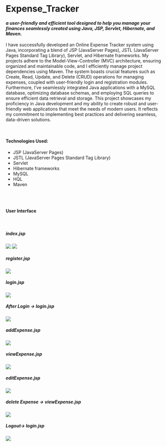 # Expense_Tracker
<h4><i><b>a user-friendly and efficient tool designed to help you manage your finances seamlessly created using Java, JSP, Servlet, Hibernate, and Maven.</b></i></h4>
<p>
I have successfully developed an Online Expense Tracker system using Java, incorporating a blend of JSP (JavaServer Pages), JSTL (JavaServer Pages Standard Tag Library), Servlet, and Hibernate frameworks. My projects adhere to the Model-View-Controller (MVC) architecture, ensuring organized and maintainable code, and I efficiently manage project dependencies using Maven.
The system boasts crucial features such as Create, Read, Update, and Delete (CRUD) operations for managing expenses, coupled with user-friendly login and registration modules. Furthermore, I've seamlessly integrated Java applications with a MySQL database, optimizing database schemas, and employing SQL queries to ensure efficient data retrieval and storage.
This project showcases my proficiency in Java development and my ability to create robust and user-friendly web applications that meet the needs of modern users. It reflects my commitment to implementing best practices and delivering seamless, data-driven solutions.
</p>
<br>
<h4>Technologies Used:</h4>
<ul>
  <li>JSP (JavaServer Pages)</li>
  <li>JSTL (JavaServer Pages Standard Tag Library)</li>
  <li>Servlet</li>
  <li>Hibernate frameworks</li>
  <li>MySQL</li>
  <li>HQL</li>
  <li>Maven</li>
</ul>
<br>
<br>

<h4>User Interface</h4>
<br>
<h5>index.jsp</h5>
<img src="https://github.com/sanjaybhandari-github/Expense_Tracker/blob/main/_Project_ScreenShots/img1.png">
<img src="https://github.com/sanjaybhandari-github/Expense_Tracker/blob/main/_Project_ScreenShots/img2.png">

<h5>register.jsp</h5>
<img src="https://github.com/sanjaybhandari-github/Expense_Tracker/blob/main/_Project_ScreenShots/registeration.png">

<h5>login.jsp</h5>
<img src="https://github.com/sanjaybhandari-github/Expense_Tracker/blob/main/_Project_ScreenShots/signin.png">

<h5>After Login -> login.jsp</h5>
<img src="https://github.com/sanjaybhandari-github/Expense_Tracker/blob/main/_Project_ScreenShots/afterSignin.png">

<h5>addExpense.jsp</h5>
<img src="https://github.com/sanjaybhandari-github/Expense_Tracker/blob/main/_Project_ScreenShots/add_expense.png">

<h5>viewExpense.jsp</h5>
<img src="https://github.com/sanjaybhandari-github/Expense_Tracker/blob/main/_Project_ScreenShots/view_exp.png">

<h5>editExpense.jsp</h5>
<img src="https://github.com/sanjaybhandari-github/Expense_Tracker/blob/main/_Project_ScreenShots/edit_exp.png">

<h5>delete Expense -> viewExpense.jsp</h5>
<img src="https://github.com/sanjaybhandari-github/Expense_Tracker/blob/main/_Project_ScreenShots/delete_exp.png">

<h5>Logout-> login.jsp</h5>
<img src="https://github.com/sanjaybhandari-github/Expense_Tracker/blob/main/_Project_ScreenShots/after_logout.png">

